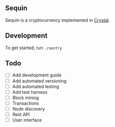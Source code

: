 ## Sequin

Sequin is a cryptocurrency implemented in [Crystal][crystal].

## Development

To get started, run `./sentry`

## Todo

- [ ] Add development guide
- [ ] Add automated versioning
- [ ] Add automated testing
- [ ] Add test harness
- [ ] Block mining
- [ ] Transactions
- [ ] Node discovery
- [ ] Rest API
- [ ] User interface

[crystal]:https://crystal-lang.org/
